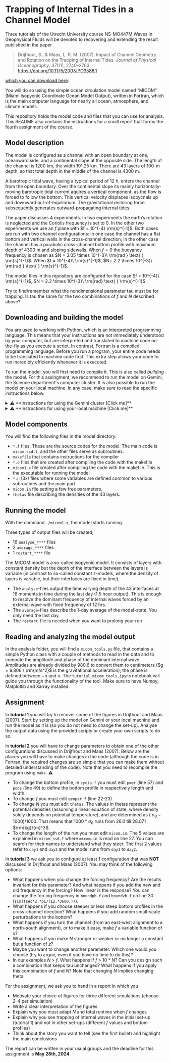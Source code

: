# Trapping of Internal Tides in a Channel Model

Three tutorials of the Utrecht University course NS-MO447M Waves in Geophysical Fluids will be devoted to recovering and extending the result published in the paper

> Drijfhout, S., & Maas, L. R. M. (2007). Impact of Channel Geometry and Rotation on the Trapping of Internal Tides. *Journal of Physical Oceanography*, *37*(11), 2740–2763. https://doi.org/10.1175/2007JPO3586.1

[which you can download here](https://webspace.science.uu.nl/~maas0131/files/drijfhoutmaas07jpo%5bsmallpdf.com%5d.pdf).

You will do so using the simple ocean circulation model named “MICOM” (Miami Isopycnic Coordinate Ocean Model Output), written in Fortran, which is the main computer language for nearly all ocean, atmosphere, and climate models.

This repository holds the model code and files that you can use for analysis. This README also contains the instructions for a small report that forms the fourth assignment of the course.



## Model description

The model is configured as a channel with an open boundary at one, oceanward side, and a continental slope at the opposite side. The length of the channel is 1200 km, the width 191.25 km. There are 43 layers of 100-m depth, so that total depth in the middle of the channel is 4300 m. 

A barotropic tidal wave, having a typical period of 12 h, enters the channel from the open boundary. Over the continental slope its mainly horizontally-moving barotropic tidal current aquires a vertical component, as the flow is forced to follow the bottom. This vertical velocity displaces isopycnals up and downward out-of-equilibrium. The gravitational restoring force subsequently generates outward-propagating internal tides. 

The paper discusses 4 experiments. In two experiments the earth’s rotation is neglected and the Coriolis frequency is set to 0. In the other two experiments we use an $f$ plane with $f = 10^{-4} \rm{s}^{-1}$. Both cases are run with two channel configurations: in one case the channel has a flat bottom and vertical walls in the cross-channel direction; in the other case the channel has a parabolic cross-channel bottom profile with maximum depth of 4300 m and sloping sidewalls. When $f=0$ the buoyancy frequency is chosen as $N = 3.05 \times 10^{-3}\ \rm{rad } \text{ } \rm{s}^{-1}$. When $f = 10^{-4}\ \rm{s}^{-1}$,  $N= 2.2 \times 10^{-3}\ \rm{rad } \text{ } \rm{s}^{-1}$. 

The model files in this repository are configured for the case $f = 10^{-4}\ \rm{s}^{-1}$, $N = 2.2 \times 10^{-3}\ \rm{rad} \text{ } \rm{s}^{-1}$. 

Try to find/remember what the nondimensional parameter tau must be for trapping. Is tau the same for the two combinations of $f$ and $N$ described above?

##  Downloading and building the model

You are used to working with Python, which is an interpreted programming language. This means that your instructions are not immediately understood by your computer, but are interpreted and translated to machine code on-the-fly as you execute a script. In contrast, Fortran is a compiled programming language. Before you run a program, your entire code needs to be translated to machine code first. This extra step allows your code to run incredibly efficiently whenever it is executed.

To run the model, you will first need to compile it. This is also called *building* the model. For this assingment, we recommend to run the model on Gemini, the Science department's computer cluster. It is also possible to run the model on your local machine. In any case, make sure to read the specific instructions below.

<details>
  <summary>⚠️ **Instructions for using the Gemini cluster [Click me]**</summary>

  ### Logging in
  1. Open a Terminal.
  2. Connect to the Gemini cluster by typing `ssh 1234567@gemini.science.uu.nl` using your Solis-ID in place of 1234567.
  3. Type your Solis-ID password.
  4. You're in! Your home directory is `/nethome/1234567`. It has a quotum of 2GB. If you need to temporarily store large amounts of data, create a personal scratch folder on the scratch disk: `mkdir /scratch/1234567`. Please do not store data on scratch folders for longer than 2 weeks.

  ### Running the model on the cluster
  1. You can download the files in this repository by first navigating to the directory where you want to store them (`cd /destination/path`) and running `git clone https://github.com/FrankaJes/trapping_internal_tides.git`
  2. Navigate to the `model` directory: `cd trapping_internal_tides/model/`
  3. Use the `make clean` command, and after that use the `make` command to build the model.
  
  ### Analysing data using Jupyter Lab on the cluster
  You can use Jupyter Lab on the cluster. This allows you to easily analyze the model output. 
  1. To do so, you must first load _Conda_: `module load miniconda/3`. Initialize Conda by typing `conda init bash`. You may need to open another bash-shell: type `bash`. You can tell that Conda is loaded when `(base)` is being shown in front of the interpreter.
  2. Navigate to the `trapping_internal_tides` directory: `cd trapping_internal_tides/`, and start Jupyter: `jupyter lab --no-browser.`
  3. Take note of the Jupyter port number that has been assigned (the four digits in the X's in http://127.0.0.1:XXXX) and the token (the long string after `token=`).
  4. Open a new terminal window or tab on your local computer. In this terminal we set up an SSH tunnel.
  5. Pick a random number YYYY between 8000 and 9000. This will be our SSH port number for the tunnel. Try another number if something fails.
  6. On your local machine, type `ssh -A -L YYYY:localhost:XXXX 1234567@gemini.science.uu.nl`
  7. Open a browser on your local computer and go to `localhost:YYYY`, where `YYYY` is your chosen portnumber. When asked for a password/token, use the one that you noted in step 2.

  ### Analysing data on your local
  Instead of analysing the data on the cluster, you can also download the data to your local machine and analyse it using your favourite programme. To download data to your local, you can follow these steps:
  1. Open a Terminal.
  2. Copy data from your Gemini directory to your local directory using: `scp 1234567@gemini.science.uu.nl:/path_to_output_data /path_to_local_analysis_directory` using your Solis-ID in place of 1234567.
  
More info can be found here: https://github.com/OceanParcels/UtrechtTeam/wiki/How-to-run-parcels-on-lorenz,-gemini-and-cartesius#gemini

</details>

<details>
  <summary>⚠️ **Instructions for using your local machine [Click me]**</summary>
  The model should be able to build on **MacOS** and **Linux** with the Fortran compiler *gfortran* (part of the *GCC* compiler collection) installed. If you are using MacOS, you may first need to install the Command Line Tools using `xcode-select --install`. Then,   you can install _gfortran_ as part of _GCC_ using the package manager _[Homebrew](https://brew.sh)_ (after installing Homebrew, use `brew install gcc`). If you use **Windows**, you may install **Linux within Windows** (see [these instructions]        (https://docs.microsoft.com/en-us/windows/wsl/about)).
  
  ### Running the model on your local machine
  1. You can download the files in this repository by first navigating to the directory where you want to store them (`cd /destination/path`) and running `git clone https://github.com/FrankaJes/trapping_internal_tides.git`
  2. Navigate to the `model` directory: `cd trapping_internal_tides/model/`
  3. Use the `make clean` command, and after that use the `make` command to build the model.

</details>


## Model components

You will find the following files in the model directory:

- `*.f` files. These are the source codes for the model. The main code is `micom-ssd.f`, and the other files serve as subroutines.
- `makefile` that contains instructions for the compiler
- `*.o` files that are created after compiling the code with the makefile
- `micom1.x` file created after compiling the code with the makefile. This is the executable for running the model
- `*.h` (3x) files where some variables are defined common to various subroutines and the main part
- `micom.in` file setting a few free parameters.
- `thetas` file describing the densities of the 43 layers.



## Running the model

With the command `./micom1.x`, the model starts running.

Three types of output files will be created;

- 16 `analyse_****` files
- 2 `average_****` files
- 1 `restart_****` file

 The MICOM model is a so-called isopycnic model. It consists of layers with constant density but the depth of the interface between the layers is variable (in contrast to so-called constant z-models, where the density of layers is variable, but their interfaces are fixed in time).

- The `analyse`-files output the time varying depth of the 43 interfaces at 16 moments in time during the last day (1.5 hour output). This is enough to resolve the dominant frequency of internal waves forced by an external wave with fixed frequency of 12 hrs.
- The `average`-files describe the 1-day average of the model-state. You only need the last day.
- The `restart`-file is needed when you want to prolong your run



## Reading and analyzing the model output

In the analysis folder, you will find a `micom_tools.py` file, that contains a simple Python class with a couple of methods to read in the data and to compute the amplitude and phase of the dominant internal wave. Amplitudes are already divided by 980.6 to convert them to centimeters ($g = 9.806 \ \rm{m/s^2}$ is the gravitational acceleration); the phase is defined between $-\pi$ and $\pi$. The `tutorial_micom_tools.ipynb` notebook will guide you through the functionality of the tool. Make sure to have Numpy, Matplotlib and Xarray installed.



## Assignment

In **tutorial 1** you will try to recover some of the figures in Drijfhout and Maas (2007). Start by setting up the model on Gemini or your local machine and run the model as it is (so you do not need to change the set-up). Analyse the output data using the provided scripts or create your own scripts to do so.

In **tutorial 2** you will have to change parameters to obtain one of the other configurations discussed in Drijfhout and Maas (2007). Below are the places you will have to make changes in the code (although the code is in Fortran, the required changes are so simple that you can make them without detailed understanding of the code). Note that you need to recompile the program using `make`. ⚠️

- To change the bottom profile, in `cyclo.f` you must edit `pmer` (line 57) and `poos` (line 49) to define the bottom profile in respectively length and width.
- To change $f$ you must edit `geopar.f` (line 22-23)
- To change $N$ you must edit `thetas`. The values in thetas represent the potential densities (assuming a linear equation of state, where density solely depends on potential temperature), and are determined as ( $\sigma_0-1000)/1000$. That means that $1000*\sigma_0$ runs from 26.0 till 28.071 $\rm{kg}/{m}^3$. 
- To change the length of the run you must edit `micom.in`. The 5 values are explained in `micom_ssd.f` where `micom.in` is read on line 27. You can search for their names to understand what they steer. The first 2 values refer to `day1` and `day2` and the model runs from `day1` to `day2`.

In **tutorial 3** we ask you to configure at least 1 configuration that was **NOT** discussed in Drijfhout and Maas (2007). You may think of the following options: 

- What happens when you change the forcing frequency? Are the results invariant for this parameter? And what happens if you add the new and old frequency in the forcing? How linear is the response?
  You can change the forcing frequency in `boundpb.f` and `boundvb.f` on line 30 (`sin(tsec*2.*pi/(12.*3600.))`).
- What happens if you choose steeper or less steep bottom profiles in the cross-channel direction? What happens if you add random small-scale perturbations to the bottom?
- What happens if you turn the channel (from an east-west alignment to a north-south alignment), or to make it easy, make $f$ a variable function of *x*?
- What happens if you make $N$ stronger or weaker or no longer a constant but a function of *z*?
- Maybe you want to change another parameter. Which one would you choose (try to argue, even if you have no time to do this)?
- In our examples $N$ > $f$. What happens if $f$ > 10 * $N$? Can you design such a combination that keeps tau unchanged? What happens if you apply this combination of $f$ and $N$? Note that changing $N$ implies changing theta.

For the assignment, we ask you to hand in a report in which you
- Motivate your choice of figures for three different simulations (choose 2-4 per simulation)
- Write a clear interpretation of the figures
- Explain why you must adapt $N$ and total runtime when $f$ changes
- Explain why you see trapping of internal waves in the initial set-up (tutorial 1) and not in other set-ups (different $f$ values and bottom profiles)
- Think about the story you want to tell (see the first bullet) and highlight the main conclusions

The report can be written in your usual groups and the deadline for this assignment is **May 28th, 2024**.
